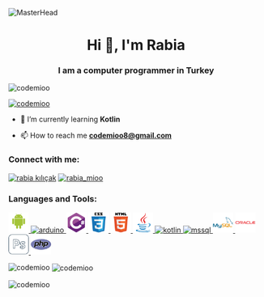 ![MasterHead](https://media.licdn.com/dms/image/v2/D4D16AQHRZfKutq1Nkw/profile-displaybackgroundimage-shrink_350_1400/profile-displaybackgroundimage-shrink_350_1400/0/1730057060348?e=1735776000&v=beta&t=7WoH89v9p0G6jTCYyKnqV5iSTs2T6J_OR0F5geSRwQU)
<h1 align="center">Hi 👋, I'm Rabia</h1>
<h3 align="center">I am a computer programmer in Turkey</h3>

<p align="left"> <img src="https://komarev.com/ghpvc/?username=codemioo&label=Profile%20views&color=0e75b6&style=flat" alt="codemioo" /> </p>

<p align="left"> <a href="https://github.com/ryo-ma/github-profile-trophy"><img src="https://github-profile-trophy.vercel.app/?username=codemioo" alt="codemioo" /></a> </p>

- 🌱 I’m currently learning **Kotlin**

- 📫 How to reach me **codemioo8@gmail.com**

<h3 align="left">Connect with me:</h3>
<p align="left">
<a href="https://www.linkedin.com/in/rabia-kılıçak-943604264" target="blank"><img align="center" src="https://raw.githubusercontent.com/rahuldkjain/github-profile-readme-generator/master/src/images/icons/Social/linked-in-alt.svg" alt="rabia kılıçak" height="30" width="40" /></a>
<a href="https://instagram.com/rabia_mioo" target="blank"><img align="center" src="https://raw.githubusercontent.com/rahuldkjain/github-profile-readme-generator/master/src/images/icons/Social/instagram.svg" alt="rabia_mioo" height="30" width="40" /></a>
</p>

<h3 align="left">Languages and Tools:</h3>
<p align="left"> <a href="https://developer.android.com" target="_blank" rel="noreferrer"> <img src="https://raw.githubusercontent.com/devicons/devicon/master/icons/android/android-original-wordmark.svg" alt="android" width="40" height="40"/> </a> <a href="https://www.arduino.cc/" target="_blank" rel="noreferrer"> <img src="https://cdn.worldvectorlogo.com/logos/arduino-1.svg" alt="arduino" width="40" height="40"/> </a> <a href="https://www.w3schools.com/cs/" target="_blank" rel="noreferrer"> <img src="https://raw.githubusercontent.com/devicons/devicon/master/icons/csharp/csharp-original.svg" alt="csharp" width="40" height="40"/> </a> <a href="https://www.w3schools.com/css/" target="_blank" rel="noreferrer"> <img src="https://raw.githubusercontent.com/devicons/devicon/master/icons/css3/css3-original-wordmark.svg" alt="css3" width="40" height="40"/> </a> <a href="https://www.w3.org/html/" target="_blank" rel="noreferrer"> <img src="https://raw.githubusercontent.com/devicons/devicon/master/icons/html5/html5-original-wordmark.svg" alt="html5" width="40" height="40"/> </a> <a href="https://www.java.com" target="_blank" rel="noreferrer"> <img src="https://raw.githubusercontent.com/devicons/devicon/master/icons/java/java-original.svg" alt="java" width="40" height="40"/> </a> <a href="https://kotlinlang.org" target="_blank" rel="noreferrer"> <img src="https://www.vectorlogo.zone/logos/kotlinlang/kotlinlang-icon.svg" alt="kotlin" width="40" height="40"/> </a> <a href="https://www.microsoft.com/en-us/sql-server" target="_blank" rel="noreferrer"> <img src="https://www.svgrepo.com/show/303229/microsoft-sql-server-logo.svg" alt="mssql" width="40" height="40"/> </a> <a href="https://www.mysql.com/" target="_blank" rel="noreferrer"> <img src="https://raw.githubusercontent.com/devicons/devicon/master/icons/mysql/mysql-original-wordmark.svg" alt="mysql" width="40" height="40"/> </a> <a href="https://www.oracle.com/" target="_blank" rel="noreferrer"> <img src="https://raw.githubusercontent.com/devicons/devicon/master/icons/oracle/oracle-original.svg" alt="oracle" width="40" height="40"/> </a> <a href="https://www.photoshop.com/en" target="_blank" rel="noreferrer"> <img src="https://raw.githubusercontent.com/devicons/devicon/master/icons/photoshop/photoshop-line.svg" alt="photoshop" width="40" height="40"/> </a> <a href="https://www.php.net" target="_blank" rel="noreferrer"> <img src="https://raw.githubusercontent.com/devicons/devicon/master/icons/php/php-original.svg" alt="php" width="40" height="40"/> </a> </p>

<p><img align="left" src="https://github-readme-stats.vercel.app/api/top-langs?username=codemioo&show_icons=true&locale=en&layout=compact" alt="codemioo" /></p>

<p>&nbsp;<img align="center" src="https://github-readme-stats.vercel.app/api?username=codemioo&show_icons=true&locale=en" alt="codemioo" /></p>

<p><img align="center" src="https://github-readme-streak-stats.herokuapp.com/?user=codemioo&" alt="codemioo" /></p>
